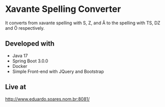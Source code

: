 # Xavante Spelling Converter

It converts from xavante spelling with S, Z, and Â to the spelling with TS, DZ and Ö respectively.

## Developed with

- Java 17
- Spring Boot 3.0.0
- Docker
- Simple Front-end with JQuery and Bootstrap

## Live at

http://www.eduardo.soares.nom.br:8081/

